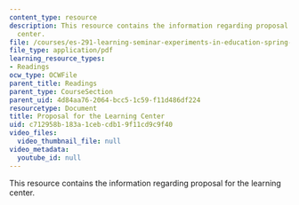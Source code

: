 ```yaml
---
content_type: resource
description: This resource contains the information regarding proposal for the learning
  center.
file: /courses/es-291-learning-seminar-experiments-in-education-spring-2003/c712958b183a1cebcdb19f11cd9c9f40_MITES_291S03_gumption.pdf
file_type: application/pdf
learning_resource_types:
- Readings
ocw_type: OCWFile
parent_title: Readings
parent_type: CourseSection
parent_uid: 4d84aa76-2064-bcc5-1c59-f11d486df224
resourcetype: Document
title: Proposal for the Learning Center
uid: c712958b-183a-1ceb-cdb1-9f11cd9c9f40
video_files:
  video_thumbnail_file: null
video_metadata:
  youtube_id: null
---
```

This resource contains the information regarding proposal for the learning center.